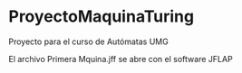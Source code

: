 # ProyectoMaquinaTuring
Proyecto para el curso de Autómatas UMG

El archivo Primera Mquina.jff se abre con el software JFLAP
